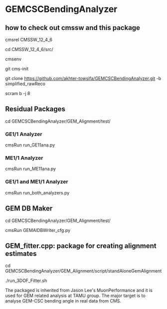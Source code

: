 # GEMCSCBendingAnalyzer

## how to check out cmssw and this package
cmsrel CMSSW_12_4_6

cd CMSSW_12_4_6/src/

cmsenv

git cms-init

git clone https://github.com/akhter-towsifa/GEMCSCBendingAnalyzer.git -b simplified_rawReco

scram b -j 8

## Residual Packages
cd GEMCSCBendingAnalyzer/GEM_Alignment/test/
### GE1/1 Analyzer
cmsRun run_GE11ana.py
### ME1/1 Analyzer
cmsRun run_ME11ana.py
### GE1/1 and ME1/1 Analyzer
cmsRun run_both_analyzers.py

## GEM DB Maker
cd GEMCSCBendingAnalyzer/GEM_Alignment/test/

cmsRun GEMAlDBWriter_cfg.py

## GEM_fitter.cpp: package for creating alignment estimates

cd GEMCSCBendingAnalyzer/GEM_Alignment/script/standAloneGemAlignment

./run_3DOF_Fitter.sh







The packaged is inherited from Jason Lee's MuonPerformance and it is used for GEM related analysis at TAMU group. The major target is to analyse
GEM-CSC bending angle in real data from CMS.

